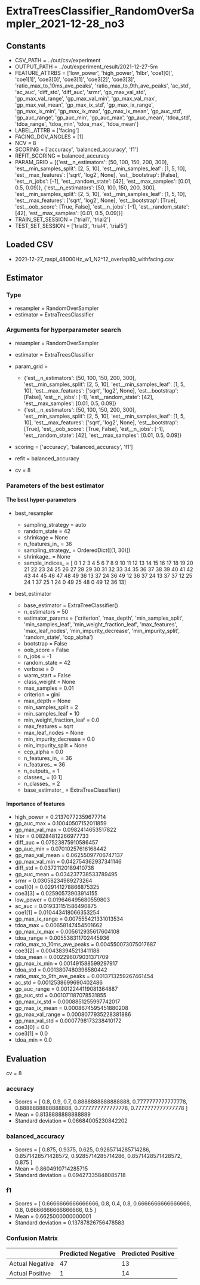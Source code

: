 # ExtraTreesClassifier_RandomOverSampler_2021-12-28_no3
## Constants
- CSV_PATH = ../out/csv/experiment
- OUTPUT_PATH = ../out/experiment_result/2021-12-27-5m
- FEATURE_ATTRBS = ['low_power', 'high_power', 'hlbr', 'coe1[0]', 'coe1[1]', 'coe3[0]', 'coe3[1]', 'coe3[2]', 'coe3[3]', 'ratio_max_to_10ms_ave_peaks', 'ratio_max_to_9th_ave_peaks', 'ac_std', 'ac_auc', 'diff_std', 'diff_auc', 'srmr', 'gp_max_val_std', 'gp_max_val_range', 'gp_max_val_min', 'gp_max_val_max', 'gp_max_val_mean', 'gp_max_ix_std', 'gp_max_ix_range', 'gp_max_ix_min', 'gp_max_ix_max', 'gp_max_ix_mean', 'gp_auc_std', 'gp_auc_range', 'gp_auc_min', 'gp_auc_max', 'gp_auc_mean', 'tdoa_std', 'tdoa_range', 'tdoa_min', 'tdoa_max', 'tdoa_mean']
- LABEL_ATTRB = ['facing']
- FACING_DOV_ANGLES = [1]
- NCV = 8
- SCORING = ['accuracy', 'balanced_accuracy', 'f1']
- REFIT_SCORING = balanced_accuracy
- PARAM_GRID = [{'est__n_estimators': [50, 100, 150, 200, 300], 'est__min_samples_split': [2, 5, 10], 'est__min_samples_leaf': [1, 5, 10], 'est__max_features': ['sqrt', 'log2', None], 'est__bootstrap': [False], 'est__n_jobs': [-1], 'est__random_state': [42], 'est__max_samples': [0.01, 0.5, 0.09]}, {'est__n_estimators': [50, 100, 150, 200, 300], 'est__min_samples_split': [2, 5, 10], 'est__min_samples_leaf': [1, 5, 10], 'est__max_features': ['sqrt', 'log2', None], 'est__bootstrap': [True], 'est__oob_score': [True, False], 'est__n_jobs': [-1], 'est__random_state': [42], 'est__max_samples': [0.01, 0.5, 0.09]}]
- TRAIN_SET_SESSION = ['trial1', 'trial2']
- TEST_SET_SESSION = ['trial3', 'trial4', 'trial5']

## Loaded CSV
- 2021-12-27_raspi_48000Hz_w1_N2^12_overlap80_withfacing.csv

## Estimator
### Type
- resampler = RandomOverSampler
- estimator = ExtraTreesClassifier

### Arguments for hyperparameter search
- resampler = RandomOverSampler
- estimator = ExtraTreesClassifier
- param_grid = 
	- {'est__n_estimators': [50, 100, 150, 200, 300], 'est__min_samples_split': [2, 5, 10], 'est__min_samples_leaf': [1, 5, 10], 'est__max_features': ['sqrt', 'log2', None], 'est__bootstrap': [False], 'est__n_jobs': [-1], 'est__random_state': [42], 'est__max_samples': [0.01, 0.5, 0.09]}
	- {'est__n_estimators': [50, 100, 150, 200, 300], 'est__min_samples_split': [2, 5, 10], 'est__min_samples_leaf': [1, 5, 10], 'est__max_features': ['sqrt', 'log2', None], 'est__bootstrap': [True], 'est__oob_score': [True, False], 'est__n_jobs': [-1], 'est__random_state': [42], 'est__max_samples': [0.01, 0.5, 0.09]}

- scoring = ['accuracy', 'balanced_accuracy', 'f1']
- refit = balanced_accuracy
- cv = 8

### Parameters of the best estimator
#### The best hyper-parameters
- best_resampler
	- sampling_strategy = auto
	- random_state = 42
	- shrinkage = None
	- n_features_in_ = 36
	- sampling_strategy_ = OrderedDict([(1, 30)])
	- shrinkage_ = None
	- sample_indices_ = [ 0  1  2  3  4  5  6  7  8  9 10 11 12 13 14 15 16 17 18 19 20 21 22 23
 24 25 26 27 28 29 30 31 32 33 34 35 36 37 38 39 40 41 42 43 44 45 46 47
 48 49 36 13 37 24 36 49 12 36 37 24 13 37 37 12 25 24  1 37 25  1 24  0
 49 25 48  0 49 12 36 13]

- best_estimator
	- base_estimator = ExtraTreeClassifier()
	- n_estimators = 50
	- estimator_params = ('criterion', 'max_depth', 'min_samples_split', 'min_samples_leaf', 'min_weight_fraction_leaf', 'max_features', 'max_leaf_nodes', 'min_impurity_decrease', 'min_impurity_split', 'random_state', 'ccp_alpha')
	- bootstrap = False
	- oob_score = False
	- n_jobs = -1
	- random_state = 42
	- verbose = 0
	- warm_start = False
	- class_weight = None
	- max_samples = 0.01
	- criterion = gini
	- max_depth = None
	- min_samples_split = 2
	- min_samples_leaf = 10
	- min_weight_fraction_leaf = 0.0
	- max_features = sqrt
	- max_leaf_nodes = None
	- min_impurity_decrease = 0.0
	- min_impurity_split = None
	- ccp_alpha = 0.0
	- n_features_in_ = 36
	- n_features_ = 36
	- n_outputs_ = 1
	- classes_ = [0 1]
	- n_classes_ = 2
	- base_estimator_ = ExtraTreeClassifier()

#### Importance of features
- high_power = 0.21370772359677714
- gp_auc_max = 0.10040507152011859
- gp_max_val_max = 0.0982414653517822
- hlbr = 0.08284812266977733
- diff_auc = 0.07523875910586457
- gp_auc_min = 0.07010257616168442
- gp_max_val_mean = 0.06255097706747137
- gp_max_val_min = 0.042754362937341146
- diff_std = 0.03721120189410738
- gp_auc_mean = 0.034237738533789495
- srmr = 0.03058234989273264
- coe1[0] = 0.029141278866875325
- coe3[3] = 0.02590573903914155
- low_power = 0.019646495680559803
- ac_auc = 0.019331151586490875
- coe1[1] = 0.010443418066353254
- gp_max_ix_range = 0.007555421331013534
- tdoa_max = 0.00658147454501662
- gp_max_ix_max = 0.005612935617604108
- tdoa_range = 0.005538311702445936
- ratio_max_to_10ms_ave_peaks = 0.004550073075017687
- coe3[2] = 0.004383945213411188
- tdoa_mean = 0.002296079031371709
- gp_max_ix_min = 0.001491588599297917
- tdoa_std = 0.0013807480398580442
- ratio_max_to_9th_ave_peaks = 0.0013713259267461454
- ac_std = 0.0012538699690402486
- gp_auc_range = 0.0012244119081364887
- gp_auc_std = 0.001071187078531855
- gp_max_ix_std = 0.0008851255997742017
- gp_max_ix_mean = 0.0008674595451880208
- gp_max_val_range = 0.0008077935228381886
- gp_max_val_std = 0.0007798173238410172
- coe3[0] = 0.0
- coe3[1] = 0.0
- tdoa_min = 0.0

## Evaluation
cv = 8
### accuracy
- Scores = [ 0.8, 0.9, 0.7, 0.8888888888888888, 0.7777777777777778, 0.8888888888888888, 0.7777777777777778, 0.7777777777777778 ]
- Mean = 0.8138888888888889
- Standard deviation = 0.06684005230842202

### balanced_accuracy
- Scores = [ 0.875, 0.9375, 0.625, 0.9285714285714286, 0.8571428571428572, 0.9285714285714286, 0.8571428571428572, 0.875 ]
- Mean = 0.8604910714285715
- Standard deviation = 0.09427335848085718

### f1
- Scores = [ 0.6666666666666666, 0.8, 0.4, 0.8, 0.6666666666666666, 0.8, 0.6666666666666666, 0.5 ]
- Mean = 0.6625000000000001
- Standard deviation = 0.13787826756478583

### Confusion Matrix
|  | Predicted Negative | Predicted Positive |
| --- | --- | --- |
| Actual Negative | 47 | 13 |
| Actual Positive | 1 | 14 |

      